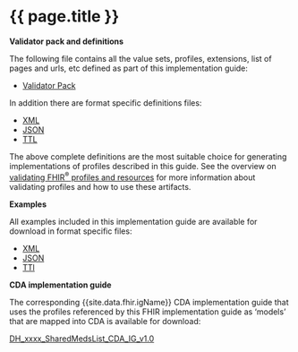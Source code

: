 # {{ page.title }}

**Validator pack and definitions**

The following file contains all the value sets, profiles, extensions, list of pages and urls, etc defined as part of this implementation guide:
- [Validator Pack](validator.pack)

In addition there are format specific definitions files:
- [XML](definitions.xml.zip)
- [JSON](definitions.json.zip)
- [TTL](definitions.ttl.zip)

The above complete definitions are the most suitable choice for generating implementations of profiles described in this guide. See the overview on [validating FHIR<sup>&reg;</sup> profiles and resources](http://hl7.org/fhir/STU3/validation.html) for more information about validating profiles and how to use these artifacts.

**Examples** 

All examples included in this implementation guide are available for download in format specific files:

- [XML](examples.xml.zip)
- [JSON](examples.json.zip)
- [TTl](examples.ttl.zip)

**CDA implementation guide**

The corresponding {{site.data.fhir.igName}} CDA implementation guide that uses the profiles referenced by this FHIR implementation guide as ‘models’ that are mapped into CDA is available for download:

[DH_xxxx_SharedMedsList_CDA_IG_v1.0](..\..\..\ci-fhir-stu3\pages\SharedMedicinesList\_includes\DH_xxxx_SharedMedsList_CDA_IG_v1.0.pdf)
